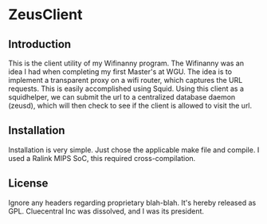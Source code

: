 # ZeusClient

## Introduction

This is the client utility of my Wifinanny program. The Wifinanny was an idea
I had when completing my first Master's at WGU. The idea is to implement
a transparent proxy on a wifi router, which captures the URL requests. This
is easily accomplished using Squid. Using this client as a squidhelper, we
can submit the url to a centralized database daemon (zeusd), which will then
check to see if the client is allowed to visit the url.

## Installation

Installation is very simple. Just chose the applicable make file and compile.
I used a Ralink MIPS SoC, this required cross-compilation.

## License

Ignore any headers regarding proprietary blah-blah. It's hereby released
as GPL. Cluecentral Inc was dissolved, and I was its president.
